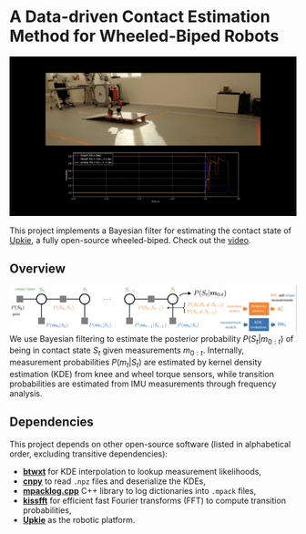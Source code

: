 # A Data-driven Contact Estimation Method for Wheeled-Biped Robots

[![Video](figs/experiment_overview.png)](https://www.youtube.com/watch?v=QemngyjAQVU)

This project implements a Bayesian filter for estimating the contact state of [Upkie](https://github.com/upkie/upkie), a fully open-source wheeled-biped. Check out the [video](https://www.youtube.com/watch?v=QemngyjAQVU).

## Overview
![Overview](figs/contact_filter.png)
We use Bayesian filtering to estimate the posterior probability $P(S_t|m_{0:t})$ of being in contact state $S_t$ given measurements $m_{0:t}$. Internally, measurement probabilities $P(m_t|S_t)$ are estimated by kernel density estimation (KDE) from knee and wheel torque sensors, while transition probabilities are estimated from IMU measurements through frequency analysis.


## Dependencies
This project depends on other open-source software (listed in alphabetical order, excluding transitive dependencies):

- [**btwxt**](https://github.com/bigladder/btwxt) for KDE interpolation to lookup measurement likelihoods,
- [**cnpy**](https://github.com/rogersce/cnpy) to read `.npz` files and deserialize the KDEs,
- [**mpacklog.cpp**](https://github.com/upkie/mpacklog.cpp) C++ library to log dictionaries into `.mpack` files,
- [**kissfft**](https://github.com/mborgerding/kissfft) for efficient fast Fourier transforms (FFT) to compute transition probabilities,
- [**Upkie**](https://github.com/upkie/upkie) as the robotic platform.
